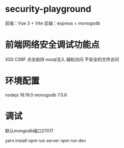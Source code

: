 # security-playground
前端：Vue 3 + Vite
后端：express + monogodb

# 前端网络安全调试功能点
XSS
CSRF
点击劫持
nosql注入
越权访问
不安全的文件访问


# 环境配置
nodejs 18.19.0
monogodb 7.0.6

# 调试
默认mongodb端口27017

yarn install
npm run server
npm run dev
